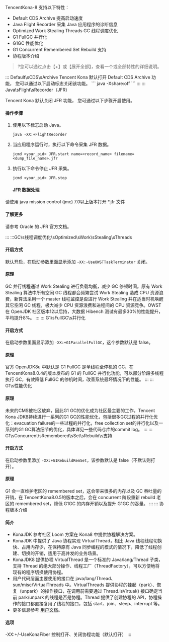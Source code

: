 TencentKona-8 支持以下特性：

- Default CDS Archive 提高启动速度
- Java Flight Recorder 采集 Java 应用程序的诊断信息
- Optimized Work Stealing Threads GC 线程调度优化
- G1 FullGC 并行化
- G1GC 性能优化
- G1 Concurrent Remembered Set Rebuild 支持
- 协程版本介绍

>?您可以通过点击【+】或【展开全部】，查看一个或全部特性的详细说明。

<dx-accordion>
::: Default\sCDS\sArchive
Tencent Kona 默认打开 Default CDS Archive 功能， 您可以通过以下启动标志关闭该功能。
```
java -Xshare:off 
```
:::
::: Java\sFlight\sRecorder（JFR）

Tencent Kona 默认关闭 JFR 功能， 您可通过以下步骤开启使用。

#### 操作步骤

1. 使用以下标志启动 Java。

	```
	java -XX:+FlightRecorder
	```

2. 当应用程序运行时，执行以下命令采集 JFR 数据。

	```
	jcmd <your_pid> JFR.start name=<record_name> filename=<dump_file_name>.jfr 
	```

3. 执行以下命令停止 JFR 采集。

	```
	jcmd <your_pid> JFR.stop
	```
	#### JFR 数据处理

请使用 java mission control (jmc) 7.0以上版本打开 *.jfr 文件

#### 了解更多

请参考 Oracle 的 JFR 官方文档。

:::
:::GC\s线程调度优化\sOptimized\sWork\sStealing\sThreads

#### 开启方式
默认开启，在启动参数里面显示添加 `-XX:-UseOWSTTaskTerminator` 关闭。

#### 原理
GC 并行线程通过 Work Stealing 进行负载均衡，减少 GC 停顿时间。原有 Work Stealing 算法中所有空闲 GC 线程都会频繁尝试 Work Stealing 造成 CPU 资源浪费，新算法采用一个 master 线程监控是否进行 Work Stealing 并在适当时机唤醒其它空闲 GC 线程，极大减少 CPU 资源浪费和进程间的 CPU 资源竞争。OWST 在 OpenJDK 社区版本12以后持，大数据 Hibench 测试有最多30%的性能提升，平均提升8%。
:::
::: G1\sFullGC\s并行化

#### 开启方式
在启动参数里面显示添加 `-XX:+G1ParallelFullGC`，这个参数默认是 false。

#### 原理
官方 OpenJDK8u 中默认是 G1 FullGC 是单线程全停机的 GC，在 TencentKona8.0.4的版本发布的 G1 的 FullGC  并行化功能，可以部分阶段多线程执行 GC，有效降低 FullGC 的停机时间，改善系统最坏情况下的性能。
:::
::: G1\s性能优化

#### 原理
未来的CMS被社区放弃，因此G1 GC的优化成为社区最主要的工作，Tencent Kona JDK8持续进行一系列的G1 GC的性能优化，包括很多GC过程的并行化优化：evacuation failure的一些过程的并行化，free collection set的并行化以及一系列的G1 GC算法细节的优化，具体详见一些代码仓库的commit log。
:::
::: G1\sConcurrent\sRemembered\sSet\sRebuild\s支持

#### 开启方式
在启动参数里添加 `-XX:+G1RebuildRemSet`，该参数默认是 false（不默认则打开）。

#### 原理
G1 会一直维护老区的 remembered set，这会带来很多的内存以及 GC 吞吐量的开销，在 TencentKona8.0.5的版本之后，会在 concurrent 阶段重新 rebuild 老区的 remembered set，降低 G1GC 的内存开销以及提升 G1GC 的吞量。
:::
::: 协程版本介绍
#### 简介
- KonaJDK 参考社区 Loom 方案在 Kona8 中提供协程解决方案。
- KonaJDK 中提供了 Java 协程实现 VirtualThread，相比 Java 线程线程切换快、占用内存少，在保持原有 Java 同步编程的模式的情况下，降低了线程创建、切换的开销，适用于高并发的业务场景。
- KonaJDK8 提供协程 VirtualThread 是一个标准的 Java/lang/Thread 子类，支持 Thread 的绝大部分操作、线程工厂（ThreadFactory），可以方便地将现有的程序切换使用协程。
- 用户代码层面主要使用的接口在 java/lang/Thread、sun/misc/VirtualThreads 中。VirtualThreads 提供协程的挂起（park）、恢复（unpark）的操作接口，在调用前需要通过 Thread.isVirtual() 接口确定当前 park/unpark 的线程是否是协程。Thread 提供了创建协程的 API，协程操作的接口都直接复用了线程的接口，包括 start、join、sleep、interrupt 等。
- 更多信息参考 [用户文档](https://github.com/Tencent/TencentKona-8/wiki/KonaFiber)。

#### 选项
-XX:+/-UseKonaFiber 控制打开、关闭协程功能（默认打开）
:::
</dx-accordion>



